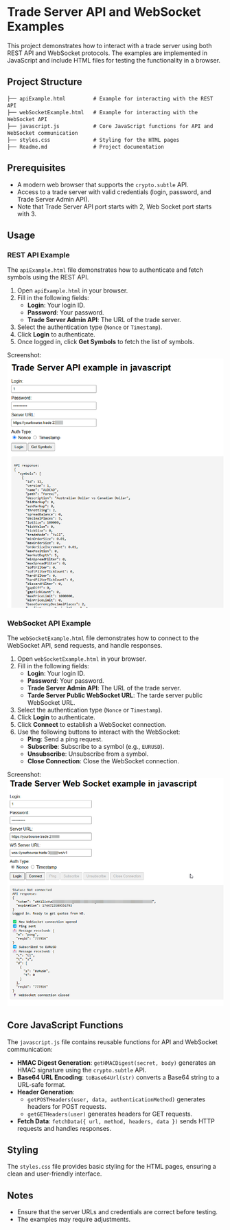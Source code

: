 # Trade Server API and WebSocket Examples

This project demonstrates how to interact with a trade server using both REST API and WebSocket protocols. The examples are implemented in JavaScript and include HTML files for testing the functionality in a browser.

## Project Structure

    ├── apiExample.html         # Example for interacting with the REST API 
    ├── webSocketExample.html   # Example for interacting with the WebSocket API 
    ├── javascript.js           # Core JavaScript functions for API and WebSocket communication 
    ├── styles.css              # Styling for the HTML pages 
    ├── Readme.md               # Project documentation

## Prerequisites

- A modern web browser that supports the `crypto.subtle` API.
- Access to a trade server with valid credentials (login, password, and Trade Server Admin API).
- Note that Trade Server API port starts with 2, Web Socket port starts with 3.

## Usage

### REST API Example

The `apiExample.html` file demonstrates how to authenticate and fetch symbols using the REST API.

1. Open `apiExample.html` in your browser.
2. Fill in the following fields:
   - **Login**: Your login ID.
   - **Password**: Your password.
   - **Trade Server Admin API**: The URL of the trade server.
3. Select the authentication type (`Nonce` or `Timestamp`).
4. Click **Login** to authenticate.
5. Once logged in, click **Get Symbols** to fetch the list of symbols.

Screenshot:
![API example](../screenshots/apiExample1.png)

### WebSocket API Example

The `webSocketExample.html` file demonstrates how to connect to the WebSocket API, send requests, and handle responses.

1. Open `webSocketExample.html` in your browser.
2. Fill in the following fields:
   - **Login**: Your login ID.
   - **Password**: Your password.
   - **Trade Server Admin API**: The URL of the trade server.
   - **Tarde Server Public WebSocket URL**: The tarde server public WebSocket URL.
3. Select the authentication type (`Nonce` or `Timestamp`).
4. Click **Login** to authenticate.
5. Click **Connect** to establish a WebSocket connection.
6. Use the following buttons to interact with the WebSocket:
   - **Ping**: Send a ping request.
   - **Subscribe**: Subscribe to a symbol (e.g., `EURUSD`).
   - **Unsubscribe**: Unsubscribe from a symbol.
   - **Close Connection**: Close the WebSocket connection.

Screenshot:
![Web Socket example](../screenshots/wsExample1.png)

## Core JavaScript Functions

The `javascript.js` file contains reusable functions for API and WebSocket communication:

- **HMAC Digest Generation**: `getHMACDigest(secret, body)` generates an HMAC signature using the `crypto.subtle` API.
- **Base64 URL Encoding**: `toBase64Url(str)` converts a Base64 string to a URL-safe format.
- **Header Generation**:
  - `getPOSTHeaders(user, data, authenticationMethod)` generates headers for POST requests.
  - `getGETHeaders(user)` generates headers for GET requests.
- **Fetch Data**: `fetchData({ url, method, headers, data })` sends HTTP requests and handles responses.

## Styling

The `styles.css` file provides basic styling for the HTML pages, ensuring a clean and user-friendly interface.

## Notes

- Ensure that the server URLs and credentials are correct before testing.
- The examples may require adjustments.
